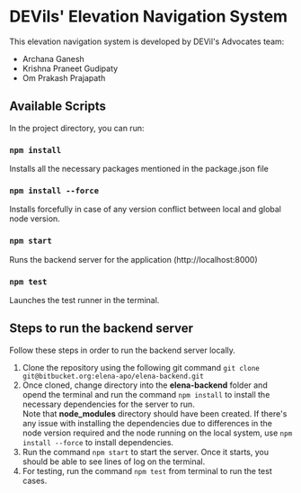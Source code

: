 # DEVils' Elevation Navigation System
This elevation navigation system is developed by DEVil's Advocates team:

- Archana Ganesh
- Krishna Praneet Gudipaty
- Om Prakash Prajapath

## Available Scripts

In the project directory, you can run:

### `npm install` 
Installs all the necessary packages mentioned in the package.json file

### `npm install --force`
Installs forcefully in case of any version conflict between local and global node version. 

### `npm start`

Runs the backend server for the application (http://localhost:8000)

### `npm test`

Launches the test runner in the terminal.

## Steps to run the backend server
Follow these steps in order to run the backend server locally. 

1. Clone the repository using the following git command `git clone git@bitbucket.org:elena-apo/elena-backend.git`<br>
2. Once cloned, change directory into the **elena-backend** folder and opend the terminal and run the command `npm install` to install the necessary dependencies for the server to run. <br>
Note that **node_modules** directory should have been created.
If there's any issue with installing the dependencies due to differences in the node version required and the node running on the local system, use `npm install --force` to install dependencies. 
4. Run the command `npm start` to start the server. Once it starts, you should be able to see lines of log on the terminal.
5. For testing, run the command `npm test` from terminal to run the test cases.